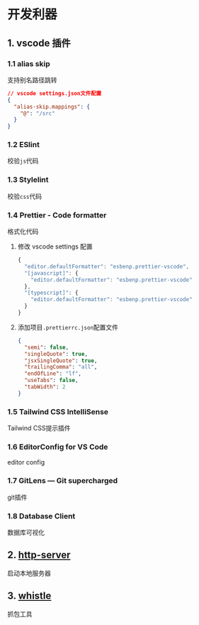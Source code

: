 # 开发利器

## 1. vscode 插件

### 1.1 alias skip

支持别名路径跳转

```json
// vscode settings.json文件配置
{
  "alias-skip.mappings": {
    "@": "/src"
  }
}
```

### 1.2 ESlint

校验`js`代码

### 1.3 Stylelint

校验`css`代码

### 1.4 Prettier - Code formatter

格式化代码

1. 修改 vscode settings 配置

   ```javascript
   {
     "editor.defaultFormatter": "esbenp.prettier-vscode",
     "[javascript]": {
       "editor.defaultFormatter": "esbenp.prettier-vscode"
     },
     "[typescript]": {
       "editor.defaultFormatter": "esbenp.prettier-vscode"
     }
   }
   ```

2. 添加项目`.prettierrc.json`配置文件
   ```json
   {
     "semi": false,
     "singleQuote": true,
     "jsxSingleQuote": true,
     "trailingComma": "all",
     "endOfLine": "lf",
     "useTabs": false,
     "tabWidth": 2
   }
   ```

### 1.5 Tailwind CSS IntelliSense

Tailwind CSS提示插件

### 1.6 EditorConfig for VS Code

editor config

### 1.7 GitLens — Git supercharged

git插件

### 1.8 Database Client

数据库可视化

## 2. [http-server](https://www.npmjs.com/package/http-server)

启动本地服务器

## 3. [whistle](https://www.npmjs.com/package/whistle)

抓包工具
